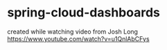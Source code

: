 # spring-cloud-dashboards
created while watching video from Josh Long
https://www.youtube.com/watch?v=u1QnlAbCFys
